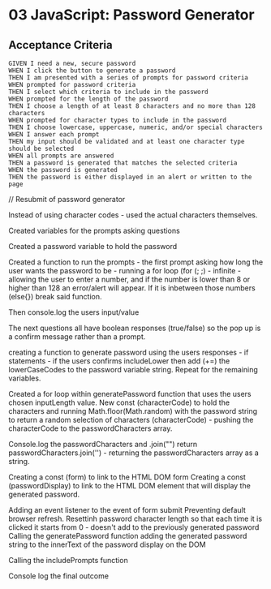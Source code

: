 # 03 JavaScript: Password Generator


## Acceptance Criteria

```
GIVEN I need a new, secure password
WHEN I click the button to generate a password
THEN I am presented with a series of prompts for password criteria
WHEN prompted for password criteria
THEN I select which criteria to include in the password
WHEN prompted for the length of the password
THEN I choose a length of at least 8 characters and no more than 128 characters
WHEN prompted for character types to include in the password
THEN I choose lowercase, uppercase, numeric, and/or special characters
WHEN I answer each prompt
THEN my input should be validated and at least one character type should be selected
WHEN all prompts are answered
THEN a password is generated that matches the selected criteria
WHEN the password is generated
THEN the password is either displayed in an alert or written to the page
```


// Resubmit of password generator

Instead of using character codes - used the actual characters themselves.

Created variables for the prompts asking questions

Created a password variable to hold the password

Created a function to run the prompts - the first prompt asking how long the user wants the password to be - running a for loop (for (; ;) - infinite - allowing the user to enter a number, and if the number is lower than 8 or higher than 128 an error/alert will appear. If it is inbetween those numbers (else{}) break said function.

Then console.log the users input/value

The next questions all have boolean responses (true/false) so the pop up is a confirm message rather than a prompt.

creating a function to generate password using the users responses - if statements - if the users confirms includeLower then add (+=) the lowerCaseCodes to the password variable string. Repeat for the remaining variables.

Created a for loop within generatePassword function that uses the users chosen inputLength value. New const (characterCode) to hold the characters and running Math.floor(Math.random) with the password string to return a random selection of characters (characterCode) - pushing the characterCode to the passwordCharacters array.

Console.log the passwordCharacters and .join("")
return passwordCharacters.join('') - returning the passwordCharacters array as a string.

Creating a const (form) to link to the HTML DOM form
Creating a const (passwordDisplay) to link to the HTML DOM element that will display the generated password.

Adding an event listener to the event of form submit
Preventing default browser refresh.
Resettinh password character length so that each time it is clicked it starts from 0 - doesn't add to the previously generated password
Calling the generatePassword function
adding the generated password string to the innerText of the password display on the DOM

Calling the includePrompts function

Console log the final outcome